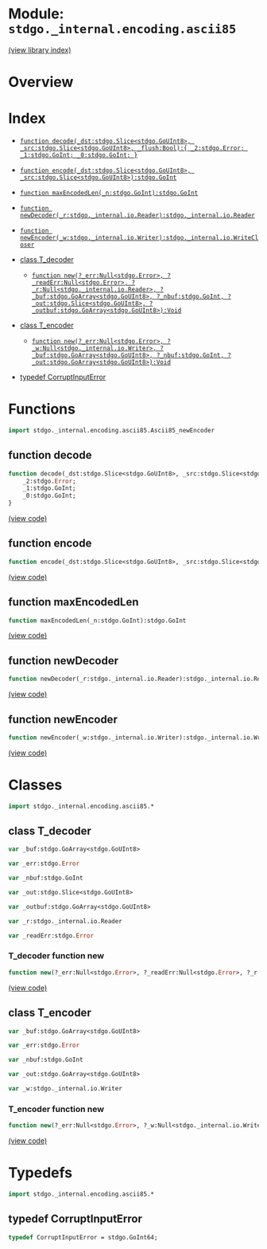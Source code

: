 # Module: `stdgo._internal.encoding.ascii85`

[(view library index)](../../../stdgo.md)


# Overview


# Index


- [`function decode(_dst:stdgo.Slice<stdgo.GoUInt8>, _src:stdgo.Slice<stdgo.GoUInt8>, _flush:Bool):{
	_2:stdgo.Error;
	_1:stdgo.GoInt;
	_0:stdgo.GoInt;
}`](<#function-decode>)

- [`function encode(_dst:stdgo.Slice<stdgo.GoUInt8>, _src:stdgo.Slice<stdgo.GoUInt8>):stdgo.GoInt`](<#function-encode>)

- [`function maxEncodedLen(_n:stdgo.GoInt):stdgo.GoInt`](<#function-maxencodedlen>)

- [`function newDecoder(_r:stdgo._internal.io.Reader):stdgo._internal.io.Reader`](<#function-newdecoder>)

- [`function newEncoder(_w:stdgo._internal.io.Writer):stdgo._internal.io.WriteCloser`](<#function-newencoder>)

- [class T\_decoder](<#class-t_decoder>)

  - [`function new(?_err:Null<stdgo.Error>, ?_readErr:Null<stdgo.Error>, ?_r:Null<stdgo._internal.io.Reader>, ?_buf:stdgo.GoArray<stdgo.GoUInt8>, ?_nbuf:stdgo.GoInt, ?_out:stdgo.Slice<stdgo.GoUInt8>, ?_outbuf:stdgo.GoArray<stdgo.GoUInt8>):Void`](<#t_decoder-function-new>)

- [class T\_encoder](<#class-t_encoder>)

  - [`function new(?_err:Null<stdgo.Error>, ?_w:Null<stdgo._internal.io.Writer>, ?_buf:stdgo.GoArray<stdgo.GoUInt8>, ?_nbuf:stdgo.GoInt, ?_out:stdgo.GoArray<stdgo.GoUInt8>):Void`](<#t_encoder-function-new>)

- [typedef CorruptInputError](<#typedef-corruptinputerror>)

# Functions


```haxe
import stdgo._internal.encoding.ascii85.Ascii85_newEncoder
```


## function decode


```haxe
function decode(_dst:stdgo.Slice<stdgo.GoUInt8>, _src:stdgo.Slice<stdgo.GoUInt8>, _flush:Bool):{
	_2:stdgo.Error;
	_1:stdgo.GoInt;
	_0:stdgo.GoInt;
}
```


[\(view code\)](<./Ascii85_newEncoder.hx#L2>)


## function encode


```haxe
function encode(_dst:stdgo.Slice<stdgo.GoUInt8>, _src:stdgo.Slice<stdgo.GoUInt8>):stdgo.GoInt
```


[\(view code\)](<./Ascii85_newEncoder.hx#L2>)


## function maxEncodedLen


```haxe
function maxEncodedLen(_n:stdgo.GoInt):stdgo.GoInt
```


[\(view code\)](<./Ascii85_newEncoder.hx#L2>)


## function newDecoder


```haxe
function newDecoder(_r:stdgo._internal.io.Reader):stdgo._internal.io.Reader
```


[\(view code\)](<./Ascii85_newEncoder.hx#L2>)


## function newEncoder


```haxe
function newEncoder(_w:stdgo._internal.io.Writer):stdgo._internal.io.WriteCloser
```


[\(view code\)](<./Ascii85_newEncoder.hx#L2>)


# Classes


```haxe
import stdgo._internal.encoding.ascii85.*
```


## class T\_decoder


```haxe
var _buf:stdgo.GoArray<stdgo.GoUInt8>
```


```haxe
var _err:stdgo.Error
```


```haxe
var _nbuf:stdgo.GoInt
```


```haxe
var _out:stdgo.Slice<stdgo.GoUInt8>
```


```haxe
var _outbuf:stdgo.GoArray<stdgo.GoUInt8>
```


```haxe
var _r:stdgo._internal.io.Reader
```


```haxe
var _readErr:stdgo.Error
```


### T\_decoder function new


```haxe
function new(?_err:Null<stdgo.Error>, ?_readErr:Null<stdgo.Error>, ?_r:Null<stdgo._internal.io.Reader>, ?_buf:stdgo.GoArray<stdgo.GoUInt8>, ?_nbuf:stdgo.GoInt, ?_out:stdgo.Slice<stdgo.GoUInt8>, ?_outbuf:stdgo.GoArray<stdgo.GoUInt8>):Void
```


[\(view code\)](<./Ascii85_T_decoder.hx#L10>)


## class T\_encoder


```haxe
var _buf:stdgo.GoArray<stdgo.GoUInt8>
```


```haxe
var _err:stdgo.Error
```


```haxe
var _nbuf:stdgo.GoInt
```


```haxe
var _out:stdgo.GoArray<stdgo.GoUInt8>
```


```haxe
var _w:stdgo._internal.io.Writer
```


### T\_encoder function new


```haxe
function new(?_err:Null<stdgo.Error>, ?_w:Null<stdgo._internal.io.Writer>, ?_buf:stdgo.GoArray<stdgo.GoUInt8>, ?_nbuf:stdgo.GoInt, ?_out:stdgo.GoArray<stdgo.GoUInt8>):Void
```


[\(view code\)](<./Ascii85_T_encoder.hx#L8>)


# Typedefs


```haxe
import stdgo._internal.encoding.ascii85.*
```


## typedef CorruptInputError


```haxe
typedef CorruptInputError = stdgo.GoInt64;
```



